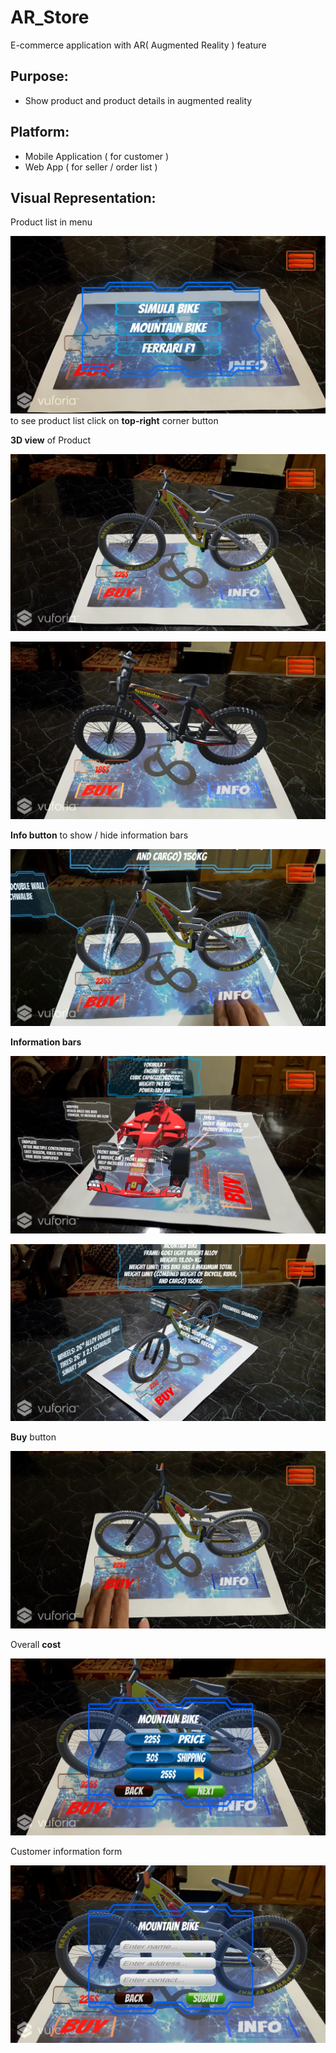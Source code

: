 # AR_Store
E-commerce application with AR( Augmented Reality ) feature

## Purpose:
 - Show product and product details in augmented reality

## Platform:
 - Mobile Application ( for customer )
 - Web App ( for seller / order list )

## Visual Representation:
 Product list in menu

![Opening](Screenshots/0opening.png)
 to see product list click on __top-right__ corner button

 __3D view__ of Product

![3Dview](Screenshots/Screenshot_20200129-223520.png)

![3Dview](Screenshots/Screenshot_20200129-223727.png)

 __Info button__ to show / hide information bars

![info](Screenshots/Screenshot_2020-01-30-17-20-31.jpg)

 __Information bars__

![information](Screenshots/Screenshot_20200129-223804.png)

![information](Screenshots/Screenshot_20200129-223554.png)

 __Buy__ button

![buy](Screenshots/Screenshot_2020-01-30-17-20-52.jpg)

 Overall __cost__

![cost](Screenshots/Screenshot_20200130-000556.png)

 Customer information form

![customer_detail](Screenshots/Screenshot_20200130-001139.png)

